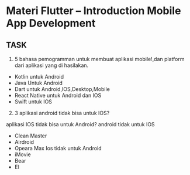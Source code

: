 # Materi Flutter – Introduction Mobile App Development
## TASK

1. 5 bahasa pemogramman untuk membuat aplikasi mobile!,dan platform dari
aplikasi yang di hasilakan.
- Kotlin untuk Android
- Java Untuk Android
- Dart untuk Android,IOS,Desktop,Mobile
- React Native untuk Android dan IOS
- Swift untuk IOS


2. 3 aplikasi android tidak bisa untuk IOS?
 
aplikasi IOS tidak bisa untuk Android?
android tidak untuk IOS
- Clean Master
- Airdroid
- Opeara Max
Ios tidak untuk Android
- iMovie
- Bear
- El